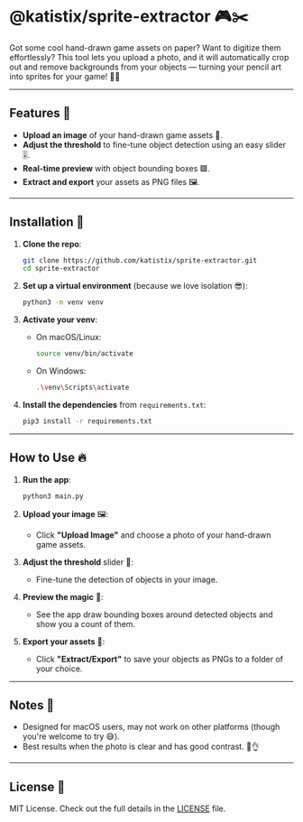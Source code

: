 # @katistix/sprite-extractor 🎮✂️

Got some cool hand-drawn game assets on paper? Want to digitize them effortlessly? This tool lets you upload a photo, and it will automatically crop out and remove backgrounds from your objects — turning your pencil art into sprites for your game! 🎨✨

---

## Features 🌟
- **Upload an image** of your hand-drawn game assets 📸.
- **Adjust the threshold** to fine-tune object detection using an easy slider 🎚️.
- **Real-time preview** with object bounding boxes 🟩.
- **Extract and export** your assets as PNG files 🖼️.

---

## Installation 🚀

1. **Clone the repo**:

   ```bash
   git clone https://github.com/katistix/sprite-extractor.git
   cd sprite-extractor
   ```

2. **Set up a virtual environment** (because we love isolation 😎):

   ```bash
   python3 -m venv venv
   ```

3. **Activate your venv**:

   - On macOS/Linux:
     ```bash
     source venv/bin/activate
     ```
   - On Windows:
     ```bash
     .\venv\Scripts\activate
     ```

4. **Install the dependencies** from `requirements.txt`:

   ```bash
   pip3 install -r requirements.txt
   ```

---

## How to Use 🔥

1. **Run the app**:

   ```bash
   python3 main.py
   ```

2. **Upload your image** 🖼️:
   - Click **"Upload Image"** and choose a photo of your hand-drawn game assets.

3. **Adjust the threshold** slider 🔲:
   - Fine-tune the detection of objects in your image.

4. **Preview the magic** 👀:
   - See the app draw bounding boxes around detected objects and show you a count of them.

5. **Export your assets** 💾:
   - Click **"Extract/Export"** to save your objects as PNGs to a folder of your choice.

---

## Notes 📝
- Designed for macOS users, may not work on other platforms (though you're welcome to try 😅).
- Best results when the photo is clear and has good contrast. 📸👌

---

## License 📄

MIT License. Check out the full details in the [LICENSE](LICENSE) file.